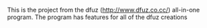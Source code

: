 This is the project from the dfuz (http://www.dfuz.co.cc/) all-in-one program. The program has features for all of the dfuz creations